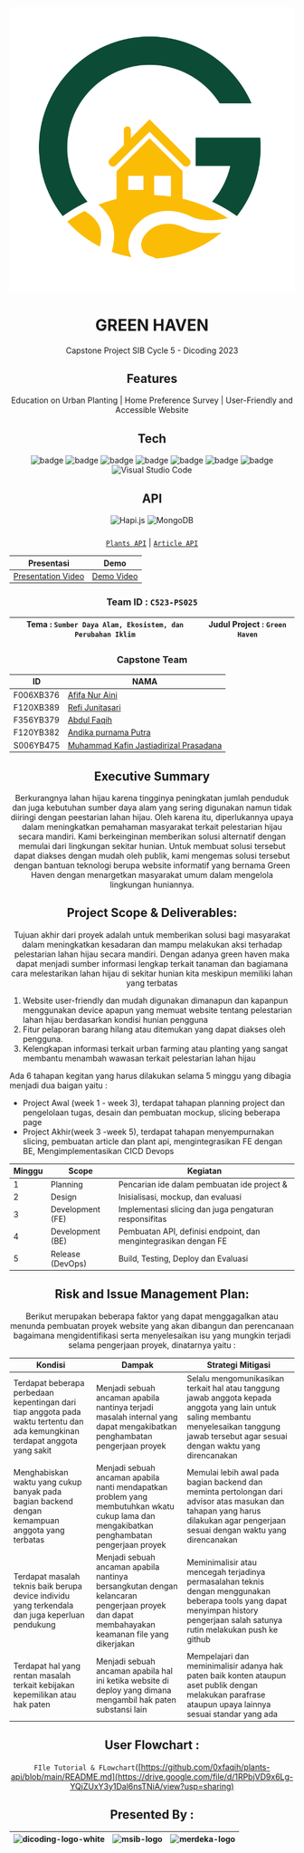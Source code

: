 <div align="center">
  
  <a href="#"><img src="./Logo.svg" alt="icon" border="0"></a>
  
# GREEN HAVEN
Capstone Project SIB Cycle 5 - Dicoding 2023

## Features

Education on Urban Planting | Home Preference Survey | User-Friendly and Accessible Website

## Tech

![badge](https://img.shields.io/badge/Node.js-43853D?style=for-the-badge&logo=node.js&logoColor=white)
![badge](https://img.shields.io/badge/JavaScript-F7DF1E?style=for-the-badge&logo=javascript&logoColor=black)
![badge](https://img.shields.io/badge/HTML5-E34F26?style=for-the-badge&logo=html5&logoColor=white)
![badge](https://img.shields.io/badge/CSS3-1572B6?style=for-the-badge&logo=css3&logoColor=white)
![badge](https://img.shields.io/badge/Bootstrap-563D7C?style=for-the-badge&logo=bootstrap&logoColor=white)
![badge](https://img.shields.io/badge/Vercel-000000?style=for-the-badge&logo=vercel&logoColor=white)
![badge](https://img.shields.io/badge/eslint-3A33D1?style=for-the-badge&logo=eslint&logoColor=white)
![Visual Studio Code](https://img.shields.io/badge/Visual%20Studio%20Code-0078d7.svg?style=for-the-badge&logo=visual-studio-code&logoColor=white)

## API

![Hapi.js](https://img.shields.io/badge/Hapi.js-404D59?style=for-the-badge)
![MongoDB](https://img.shields.io/badge/MongoDB-%234ea94b.svg?style=for-the-badge&logo=mongodb&logoColor=white)

###

[`Plants API`](https://github.com/0xfaqih/plants-api/blob/main/README.md) |
[`Article API`](https://github.com/0xfaqih/plants-api/blob/article-api/README.md)

| Presentasi                                         | Demo                                       |
| -------------------------------------------------- | ------------------------------------------ |
| [Presentation Video](https://www.youtube.com/watch?v=RG6gJSpuZ7k) | [Demo Video](https://youtu.be/QguTzavEbrw) |

### Team ID : `C523-PS025`

| Tema : `Sumber Daya Alam, Ekosistem, dan Perubahan Iklim` | Judul Project : `Green Haven` |
| ------------------------ | --------------------------------------- |

### Capstone Team

| ID        | NAMA                                                                       |
| --------- | ------------------------------------------------------------------         |
| F006XB376 | [Afifa Nur Aini](https://github.com/Afifanra)                              |
| F120XB389 | [Refi Junitasari](https://github.com/refiijs)                              |
| F356YB379 | [Abdul Faqih](https://github.com/0xfaqih)                                  |
| F120YB382 | [Andika purnama Putra](https://github.com/AndikaPurnamaPutra)              |
| S006YB475 | [Muhammad Kafin Jastiadirizal Prasadana](https://github.com/Jastiadirizal) |

## Executive Summary

Berkurangnya lahan hijau karena tingginya peningkatan jumlah penduduk dan juga kebutuhan sumber daya alam yang sering digunakan namun tidak diiringi dengan peestarian lahan hijau. Oleh karena itu, diperlukannya upaya dalam meningkatkan pemahaman masyarakat terkait pelestarian hijau secara mandiri. Kami berkeinginan memberikan solusi alternatif dengan memulai dari lingkungan sekitar hunian. Untuk membuat solusi tersebut dapat diakses dengan mudah oleh publik, kami mengemas solusi tersebut dengan bantuan teknologi berupa website informatif yang bernama Green Haven dengan menargetkan masyarakat umum dalam mengelola lingkungan huniannya.


## Project Scope & Deliverables:

Tujuan akhir dari proyek adalah untuk memberikan solusi bagi masyarakat dalam meningkatkan kesadaran dan mampu melakukan aksi terhadap pelestarian lahan hijau secara mandiri. Dengan adanya green haven maka dapat menjadi sumber informasi lengkap terkait tanaman dan bagiamana cara melestarikan lahan hijau di sekitar hunian kita meskipun memiliki lahan yang terbatas


</div>

1. Website user-friendly dan mudah digunakan dimanapun dan kapanpun menggunakan device apapun yang memuat website tentang pelestarian lahan hijau berdasarkan kondisi hunian pengguna
2. Fitur pelaporan barang hilang atau ditemukan yang dapat diakses oleh pengguna.
3. Kelengkapan informasi terkait urban farming atau planting yang sangat membantu menambah wawasan terkait pelestarian lahan hijau


Ada 6 tahapan kegitan yang harus dilakukan selama 5 minggu yang dibagia menjadi dua baigan yaitu :
 
- Project Awal (week 1 - week 3), terdapat tahapan planning project dan pengelolaan tugas, desain dan pembuatan mockup, slicing beberapa page
- Project Akhir(week 3 -week 5), terdapat tahapan menyempurnakan slicing, pembuatan article dan plant api, mengintegrasikan FE dengan BE, Mengimplementasikan CICD Devops

<div align="center">


| Minggu | Scope             | Kegiatan                                                                |
| ------ | ------------      | -------------------------------------------------------------------     |
| 1      | Planning          | Pencarian ide dalam pembuatan ide project &                             |
| 2      | Design            | Inisialisasi, mockup, dan evaluasi                                      |
| 3      | Development (FE)  | Implementasi slicing dan juga pengaturan responsifitas                  |
| 4      | Development (BE)  | Pembuatan API, definisi endpoint, dan mengintegrasikan dengan FE        |
| 5      | Release (DevOps)  | Build, Testing, Deploy dan Evaluasi                                     |

## Risk and Issue Management Plan:

Berikut merupakan beberapa faktor yang dapat menggagalkan atau menunda pembuatan proyek website yang akan dibangun dan perencanaan bagaimana mengidentifikasi serta menyelesaikan isu yang mungkin terjadi selama pengerjaan proyek, dinatarnya yaitu :

| Kondisi                                    | Dampak                                                              | Strategi Mitigasi                                                   |
| ------------------------------------------ | ------------------------------------------------------------------- | ------------------------------------------------------------------- | 
| Terdapat beberapa perbedaan kepentingan dari tiap anggota pada waktu tertentu dan ada kemungkinan terdapat anggota yang sakit  | Menjadi sebuah ancaman apabila nantinya terjadi masalah internal yang dapat mengakibatkan penghambatan pengerjaan proyek | Selalu mengomunikasikan terkait hal atau tanggung jawab anggota kepada anggota yang lain untuk saling membantu menyelesaikan tanggung jawab tersebut agar sesuai dengan waktu yang direncanakan |
| Menghabiskan waktu yang cukup banyak pada bagian backend dengan kemampuan anggota yang terbatas | Menjadi sebuah ancaman apabila nanti mendapatkan problem yang membutuhkan wkatu cukup lama dan mengakibatkan penghambatan pengerjaan proyek | Memulai lebih awal pada bagian backend dan meminta pertolongan dari advisor atas masukan dan tahapan yang harus dilakukan agar pengerjaan sesuai dengan waktu yang direncanakan |
| Terdapat masalah teknis baik berupa device individu yang terkendala dan juga keperluan pendukung | Menjadi sebuah ancaman apabila nantinya bersangkutan dengan kelancaran pengerjaan proyek dan dapat membahayakan keamanan file yang dikerjakan | Meminimalisir atau mencegah terjadinya permasalahan teknis dengan menggunakan beberapa tools yang dapat menyimpan history pengerjaan salah satunya rutin melakukan push ke github |
| Terdapat hal yang rentan masalah terkait kebijakan kepemilikan atau hak paten  | Menjadi sebuah ancaman apabila hal ini ketika website di deploy yang dimana mengambil hak paten substansi lain | Mempelajari dan meminimalisir adanya hak paten baik konten ataupun aset publik dengan melakukan parafrase ataupun upaya lainnya sesuai standar yang ada |


## User Flowchart :

  `FIle Tutorial & FLowchart`([https://github.com/0xfaqih/plants-api/blob/main/README.md](https://drive.google.com/file/d/1RPbjVD9x6Lg-YQjZUxY3y1Dal6nsTNiA/view?usp=sharing) 

## Presented By :

| <img src="https://i.ibb.co/xGPVFJD/dicoding-logo-white.png" height="50" alt="dicoding-logo-white" border="0"> | <img src="https://i.ibb.co/0j74xkz/msib-logo.png" height="150" alt="msib-logo" border="0"> | <img src="https://i.ibb.co/LRVcmvB/merdeka-logo.png" height="100" alt="merdeka-logo" border="0"> |
| ------------------------------------------------------------------------------------------------------------- | ------------------------------------------------------------------------------------------ | ------------------------------------------------------------------------------------------------ |

  </div>
